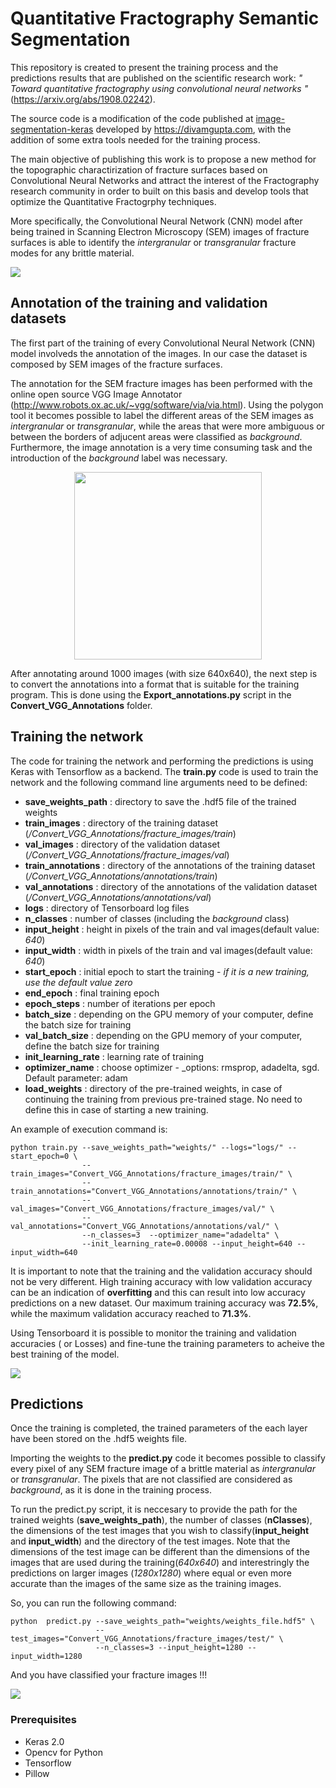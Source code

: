 # Quantitative Fractography Semantic Segmentation

This repository is created to present the training process and the predictions results that are published on the scientific research work: _" Toward quantitative fractography using convolutional neural networks "_(https://arxiv.org/abs/1908.02242).

The source code is a modification of the code published at [image-segmentation-keras](https://github.com/divamgupta/image-segmentation-keras) developed by https://divamgupta.com, with the addition of some extra tools needed for the training process. 

The main objective of publishing this work is to propose a new method for the topographic charactirization of fracture surfaces based on Convolutional Neural Networks and attract the interest of the Fractography research community in order to built on this basis and develop tools that optimize the Quantitative Fractogrphy techniques. 

More specifically, the Convolutional Neural Network (CNN) model after being trained in Scanning Electron Microscopy (SEM) images of fracture surfaces is able to identify the _intergranular_ or _transgranular_ fracture modes for any brittle material.

<img src="images/SEM_Predictions.jpg">


## Annotation of the training and validation datasets

The first part of the training of every Convolutional Neural Network (CNN) model involveds the annotation of the images. In our case the dataset is composed by SEM images of the fracture surfaces. 

The annotation for the SEM fracture images has been performed with the online open source VGG Image Annotator (http://www.robots.ox.ac.uk/~vgg/software/via/via.html). Using the polygon tool it becomes possible to label the different areas of the SEM images as _intergranular_ or _transgranular_, while the areas that were more ambiguous or between the borders of adjucent areas were classified as _background_. Furthermore, the image annotation is a very time consuming task and the introduction of the _background_ label was necessary.

<p align="center">
  <img src="images/VGG_annotator.jpg" width="300">
</p>

After annotating around 1000 images (with size 640x640), the next step is to convert the annotations into a format that is suitable for the training program. This is done using the __Export_annotations.py__ script in the __Convert_VGG_Annotations__ folder.  


## Training the network

The code for training the network and performing the predictions is using Keras with Tensorflow as a backend. 
The __train.py__ code is used to train the network and the following command line arguments need to be defined:

- __save_weights_path__ : directory to save the .hdf5 file of the trained weights
- __train_images__ : directory of the training dataset (_/Convert_VGG_Annotations/fracture_images/train_)
- __val_images__ : directory of the validation dataset (_/Convert_VGG_Annotations/fracture_images/val_)
- __train_annotations__ : directory of the annotations of the training dataset (_/Convert_VGG_Annotations/annotations/train_)
- __val_annotations__ : directory of the annotations of the validation dataset (_/Convert_VGG_Annotations/annotations/val_)
- __logs__ : directory of Tensorboard log files
- __n_classes__ : number of classes (including the _background_ class)
- __input_height__ : height in pixels of the train and val images(default value: _640_) 
- __input_width__ : width in pixels of the train and val images(default value: _640_) 
- __start_epoch__ : initial epoch to start the training - _if it is a new training, use the default value zero_
- __end_epoch__ : final training epoch
- __epoch_steps__ : number of iterations per epoch
- __batch_size__ : depending on the GPU memory of your computer, define the batch size for training
- __val_batch_size__ : depending on the GPU memory of your computer, define the batch size for training
- __init_learning_rate__ : learning rate of training
- __optimizer_name__ : choose optimizer - _options: rmsprop, adadelta, sgd. Default parameter: adam    
- __load_weights__ : directory of the pre-trained weights, in case of continuing the training from previous pre-trained stage. No need to define this in case of starting a new training. 

An example of execution command is:

```
python train.py --save_weights_path="weights/" --logs="logs/" --start_epoch=0 \
                --train_images="Convert_VGG_Annotations/fracture_images/train/" \
                --train_annotations="Convert_VGG_Annotations/annotations/train/" \
                --val_images="Convert_VGG_Annotations/fracture_images/val/" \
                --val_annotations="Convert_VGG_Annotations/annotations/val/" \
                --n_classes=3  --optimizer_name="adadelta" \
                --init_learning_rate=0.00008 --input_height=640 --input_width=640
```

It is important to note that the training and the validation accuracy should not be very different. High training accuracy with low validation accuracy can be an indication of __overfitting__ and this can result into low accuracy predictions on a new dataset. Our maximum training accuracy was __72.5%__, while the maximum validation accuracy reached to __71.3%__. 

Using Tensorboard it is possible to monitor the training and validation accuracies ( or Losses) and fine-tune the training parameters to acheive the best training of the model.

<img src="images/tensorboard_unet.jpg">


## Predictions

Once the training is completed, the trained parameters of the each layer have been stored on the .hdf5 weights file. 

Importing the weights to the __predict.py__ code it becomes possible to classify every pixel of any SEM fracture image of a brittle material as _intergranular_ or _transgranular_. The pixels that are not classified are considered as _background_, as it is done in the training process. 

To run the predict.py script, it is neccesary to provide the path for the trained weights (__save_weights_path__), the number of classes (__nClasses__), the dimensions of the test images that you wish to classify(__input_height__ and __input_width__) and the directory of the test images. Note that the dimensions of the test image can be different than the dimensions of the images that are used during the training(_640x640_) and interestringly the predictions on larger images (_1280x1280_) where equal or even more accurate than the images of the same size as the training images.

So, you can run the following command:

```
python  predict.py --save_weights_path="weights/weights_file.hdf5" \
                   --test_images="Convert_VGG_Annotations/fracture_images/test/" \ 
                   --n_classes=3 --input_height=1280 --input_width=1280
```

And you have classified your fracture images !!!

<img src="images/predictions.jpg">


### Prerequisites

- Keras 2.0
- Opencv for Python 
- Tensorflow 
- Pillow


